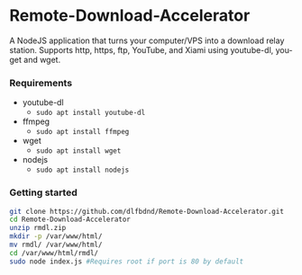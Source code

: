# Remote-Download-Accelerator
A NodeJS application that turns your computer/VPS into a download relay station. Supports http, https, ftp, YouTube, and Xiami using youtube-dl, you-get and wget.
### Requirements
- youtube-dl
  - `sudo apt install youtube-dl`
- ffmpeg
  - `sudo apt install ffmpeg`
- wget
  - `sudo apt install wget`
- nodejs
  - `sudo apt install nodejs`
### Getting started
```bash
git clone https://github.com/dlfbdnd/Remote-Download-Accelerator.git
cd Remote-Download-Accelerator
unzip rmdl.zip
mkdir -p /var/www/html/
mv rmdl/ /var/www/html/
cd /var/www/html/rmdl/
sudo node index.js #Requires root if port is 80 by default
```
